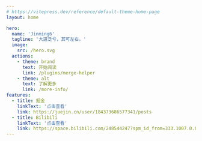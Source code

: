 ```yaml
---
# https://vitepress.dev/reference/default-theme-home-page
layout: home

hero:
  name: 'Jinming6'
  tagline: '大道泛兮，其可左右。'
  image:
    src: /hero.svg
  actions:
    - theme: brand
      text: 开始阅读
      link: /plugins/merge-helper
    - theme: alt
      text: 了解更多
      link: /more-info/
features:
  - title: 掘金
    linkText: '点击查看'
    link: https://juejin.cn/user/184373686577341/posts
  - title: Bilibili
    linkText: '点击查看'
    link: https://space.bilibili.com/248544247?spm_id_from=333.1007.0.0
---
```

